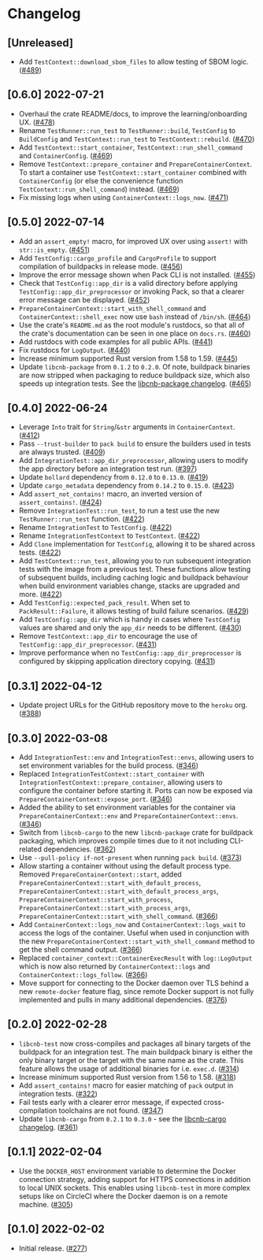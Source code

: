 # Changelog

## [Unreleased]

- Add `TestContext::download_sbom_files` to allow testing of SBOM logic. ([#489](https://github.com/heroku/libcnb.rs/pull/489))

## [0.6.0] 2022-07-21

- Overhaul the crate README/docs, to improve the learning/onboarding UX. ([#478](https://github.com/heroku/libcnb.rs/pull/478))
- Rename `TestRunner::run_test` to `TestRunner::build`, `TestConfig` to `BuildConfig` and `TestContext::run_test` to `TestContext::rebuild`. ([#470](https://github.com/heroku/libcnb.rs/pull/470))
- Add `TestContext::start_container`, `TestContext::run_shell_command` and `ContainerConfig`. ([#469](https://github.com/heroku/libcnb.rs/pull/469))
- Remove `TestContext::prepare_container` and `PrepareContainerContext`. To start a container use `TestContext::start_container` combined with `ContainerConfig` (or else the convenience function `TestContext::run_shell_command`) instead. ([#469](https://github.com/heroku/libcnb.rs/pull/469))
- Fix missing logs when using `ContainerContext::logs_now`. ([#471](https://github.com/heroku/libcnb.rs/pull/471))

## [0.5.0] 2022-07-14

- Add an `assert_empty!` macro, for improved UX over using `assert!` with `str::is_empty`. ([#451](https://github.com/heroku/libcnb.rs/pull/451))
- Add `TestConfig::cargo_profile` and `CargoProfile` to support compilation of buildpacks in release mode. ([#456](https://github.com/heroku/libcnb.rs/pull/456))
- Improve the error message shown when Pack CLI is not installed. ([#455](https://github.com/heroku/libcnb.rs/pull/455))
- Check that `TestConfig::app_dir` is a valid directory before applying `TestConfig::app_dir_preprocessor` or invoking Pack, so that a clearer error message can be displayed. ([#452](https://github.com/heroku/libcnb.rs/pull/452))
- `PrepareContainerContext::start_with_shell_command` and `ContainerContext::shell_exec` now use `bash` instead of `/bin/sh`. ([#464](https://github.com/heroku/libcnb.rs/pull/464))
- Use the crate's `README.md` as the root module's rustdocs, so that all of the crate's documentation can be seen in one place on `docs.rs`. ([#460](https://github.com/heroku/libcnb.rs/pull/460))
- Add rustdocs with code examples for all public APIs. ([#441](https://github.com/heroku/libcnb.rs/pull/441))
- Fix rustdocs for `LogOutput`. ([#440](https://github.com/heroku/libcnb.rs/pull/440))
- Increase minimum supported Rust version from 1.58 to 1.59. ([#445](https://github.com/heroku/libcnb.rs/pull/445))
- Update `libcnb-package` from `0.1.2` to `0.2.0`. Of note, buildpack binaries are now stripped when packaging to reduce buildpack size, which also speeds up integration tests. See the [libcnb-package changelog](../libcnb-package/CHANGELOG.md#020-2022-07-14). ([#465](https://github.com/heroku/libcnb.rs/pull/465))

## [0.4.0] 2022-06-24

- Leverage `Into` trait for `String`/`&str` arguments in `ContainerContext`. ([#412](https://github.com/heroku/libcnb.rs/pull/412))
- Pass `--trust-builder` to `pack build` to ensure the builders used in tests are always trusted. ([#409](https://github.com/heroku/libcnb.rs/pull/409))
- Add `IntegrationTest::app_dir_preprocessor`, allowing users to modify the app directory before an integration test run. ([#397](https://github.com/heroku/libcnb.rs/pull/397))
- Update `bollard` dependency from `0.12.0` to `0.13.0`. ([#419](https://github.com/heroku/libcnb.rs/pull/419))
- Update `cargo_metadata` dependency from `0.14.2` to `0.15.0`. ([#423](https://github.com/heroku/libcnb.rs/pull/423))
- Add `assert_not_contains!` macro, an inverted version of `assert_contains!`. ([#424](https://github.com/heroku/libcnb.rs/pull/424))
- Remove `IntegrationTest::run_test`, to run a test use the new `TestRunner::run_test` function. ([#422](https://github.com/heroku/libcnb.rs/pull/422))
- Rename `IntegrationTest` to `TestConfig`. ([#422](https://github.com/heroku/libcnb.rs/pull/422))
- Rename `IntegrationTestContext` to `TestContext`. ([#422](https://github.com/heroku/libcnb.rs/pull/422))
- Add `Clone` implementation for `TestConfig`, allowing it to be shared across tests. ([#422](https://github.com/heroku/libcnb.rs/pull/422))
- Add `TestContext::run_test`, allowing you to run subsequent integration tests with the image from a previous test. These functions allow testing of subsequent builds, including caching logic and buildpack behaviour when build environment variables change, stacks are upgraded and more. ([#422](https://github.com/heroku/libcnb.rs/pull/422))
- Add `TestConfig::expected_pack_result`. When set to `PackResult::Failure`, it allows testing of build failure scenarios. ([#429](https://github.com/heroku/libcnb.rs/pull/429))
- Add `TestConfig::app_dir` which is handy in cases where `TestConfig` values are shared and only the `app_dir` needs to be different. ([#430](https://github.com/heroku/libcnb.rs/pull/430))
- Remove `TestContext::app_dir` to encourage the use of `TestConfig::app_dir_preprocessor`. ([#431](https://github.com/heroku/libcnb.rs/pull/431))
- Improve performance when no `TestConfig::app_dir_preprocessor` is configured by skipping application directory copying. ([#431](https://github.com/heroku/libcnb.rs/pull/431))

## [0.3.1] 2022-04-12

- Update project URLs for the GitHub repository move to the `heroku` org. ([#388](https://github.com/heroku/libcnb.rs/pull/388))

## [0.3.0] 2022-03-08

- Add `IntegrationTest::env` and `IntegrationTest::envs`, allowing users to set environment variables for the build process. ([#346](https://github.com/heroku/libcnb.rs/pull/346))
- Replaced `IntegrationTestContext::start_container` with `IntegrationTestContext::prepare_container`, allowing users to configure the container before starting it. Ports can now be exposed via `PrepareContainerContext::expose_port`. ([#346](https://github.com/heroku/libcnb.rs/pull/346))
- Added the ability to set environment variables for the container via `PrepareContainerContext::env` and `PrepareContainerContext::envs`. ([#346](https://github.com/heroku/libcnb.rs/pull/346))
- Switch from `libcnb-cargo` to the new `libcnb-package` crate for buildpack packaging, which improves compile times due to it not including CLI-related dependencies. ([#362](https://github.com/heroku/libcnb.rs/pull/362))
- Use `--pull-policy if-not-present` when running `pack build`. ([#373](https://github.com/heroku/libcnb.rs/pull/373))
- Allow starting a container without using the default process type. Removed `PrepareContainerContext::start`, added `PrepareContainerContext::start_with_default_process`, `PrepareContainerContext::start_with_default_process_args`, `PrepareContainerContext::start_with_process`, `PrepareContainerContext::start_with_process_args`, `PrepareContainerContext::start_with_shell_command`. ([#366](https://github.com/heroku/libcnb.rs/pull/366))
- Add `ContainerContext::logs_now` and `ContainerContext::logs_wait` to access the logs of the container. Useful when used in conjunction with the new `PrepareContainerContext::start_with_shell_command` method to get the shell command output. ([#366](https://github.com/heroku/libcnb.rs/pull/366))
- Replaced `container_context::ContainerExecResult` with `log::LogOutput` which is now also returned by `ContainerContext::logs` and `ContainerContext::logs_follow`. ([#366](https://github.com/heroku/libcnb.rs/pull/366))
- Move support for connecting to the Docker daemon over TLS behind a new `remote-docker` feature flag, since remote Docker support is not fully implemented and pulls in many additional dependencies. ([#376](https://github.com/heroku/libcnb.rs/pull/376))

## [0.2.0] 2022-02-28

- `libcnb-test` now cross-compiles and packages all binary targets of the buildpack for an integration test. The main buildpack binary is either the only binary target or the target with the same name as the crate. This feature allows the usage of additional binaries for i.e. `exec.d`. ([#314](https://github.com/heroku/libcnb.rs/pull/314))
- Increase minimum supported Rust version from 1.56 to 1.58. ([#318](https://github.com/heroku/libcnb.rs/pull/318))
- Add `assert_contains!` macro for easier matching of `pack` output in integration tests. ([#322](https://github.com/heroku/libcnb.rs/pull/322))
- Fail tests early with a clearer error message, if expected cross-compilation toolchains are not found. ([#347](https://github.com/heroku/libcnb.rs/pull/347))
- Update `libcnb-cargo` from `0.2.1` to `0.3.0` - see the [libcnb-cargo changelog](../libcnb-cargo/CHANGELOG.md#030-2022-02-28). ([#361](https://github.com/heroku/libcnb.rs/pull/361))

## [0.1.1] 2022-02-04

- Use the `DOCKER_HOST` environment variable to determine the Docker connection strategy, adding support for HTTPS connections in addition to local UNIX sockets. This enables using `libcnb-test` in more complex setups like on CircleCI where the Docker daemon is on a remote machine. ([#305](https://github.com/heroku/libcnb.rs/pull/305))

## [0.1.0] 2022-02-02

- Initial release. ([#277](https://github.com/heroku/libcnb.rs/pull/277))
